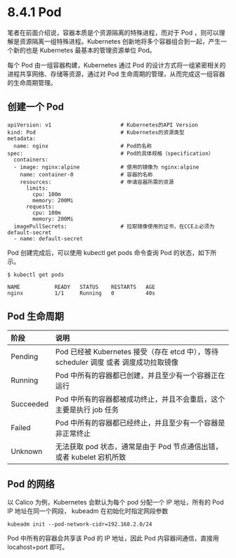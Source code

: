 # 8.4.1 Pod

笔者在前面介绍说，容器本质是个资源隔离的特殊进程，而对于 Pod ，则可以理解是资源隔离一组特殊进程。Kubernetes 创新地将多个容器组合到一起，产生一个新的也是 Kubernetes 最基本的管理资源单位 Pod。

每个 Pod 由一组容器构建，Kubernetes 通过 Pod 的设计方式将一组紧密相关的进程共享网络、存储等资源，通过对 Pod 生命周期的管理，从而完成这一组容器的生命周期管理。

## 创建一个 Pod

```plain
apiVersion: v1                      # Kubernetes的API Version
kind: Pod                           # Kubernetes的资源类型
metadata:
  name: nginx                       # Pod的名称
spec:                               # Pod的具体规格（specification）
  containers:
  - image: nginx:alpine             # 使用的镜像为 nginx:alpine
    name: container-0               # 容器的名称
    resources:                      # 申请容器所需的资源
      limits:
        cpu: 100m
        memory: 200Mi
      requests:
        cpu: 100m
        memory: 200Mi
  imagePullSecrets:                 # 拉取镜像使用的证书，在CCE上必须为default-secret
  - name: default-secret
```

Pod 创建完成后，可以使用 kubectl get pods 命令查询 Pod 的状态，如下所示。
```plain
$ kubectl get pods

NAME           READY   STATUS    RESTARTS   AGE
nginx          1/1     Running   0          40s
```

## Pod 生命周期

| 阶段| 说明|
|:-|:-|
|Pending| Pod 已经被 Kubernetes 接受（存在 etcd 中），等待 scheduler 调度 或者 调度成功拉取镜像|
| Running| Pod 中所有的容器都已创建，并且至少有一个容器正在运行|
| Succeeded | Pod 中所有的容器都被成功终止，并且不会重启，这个主要是执行 job 任务|
| Failed | Pod 中所有的容器都已经终止，并且至少有一个容器是非正常终止|
|Unknown| 无法获取 pod 状态，通常是由于 Pod 节点通信出错，或者 kubelet 宕机所致|



## Pod 的网络

以 Calico 为例，Kubernetes 会默认为每个 pod 分配一个 IP 地址，所有的 Pod IP 地址在同一个网段， kubeadm 在初始化时指定网段参数

```plain
kubeadm init --pod-network-cidr=192.168.2.0/24
```

Pod 中所有的容器会共享该 Pod 的 IP 地址，因此 Pod 内容器间通信，直接用 locahost+port 即可。